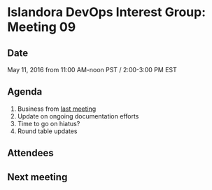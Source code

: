 # Islandora DevOps Interest Group: Meeting 09

## Date

May 11, 2016 from 11:00 AM-noon PST / 2:00-3:00 PM EST

## Agenda

1. Business from [last meeting](https://github.com/islandora-interest-groups/Islandora-DevOps-Interest-Group/blob/master/meetings/08.md)
2. Update on ongoing documentation efforts
3. Time to go on hiatus?
4. Round table updates

## Attendees

## Next meeting


